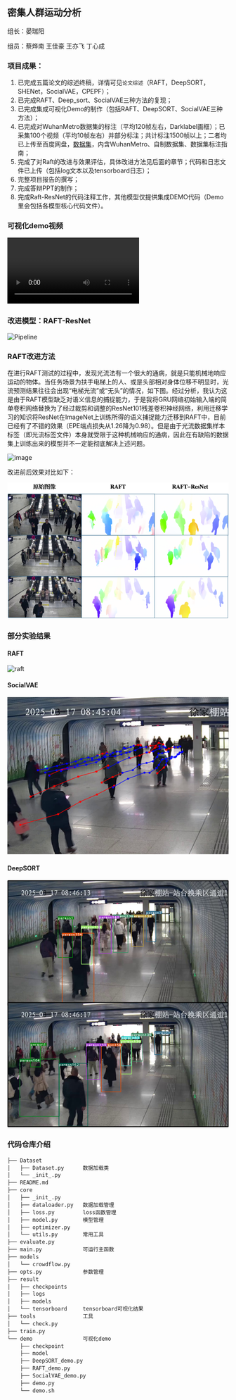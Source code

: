 ## 密集人群运动分析

组长：晏瑞阳

组员：蔡烨南 王佳豪 王亦飞 丁心成

### 项目成果：

1. 已完成五篇论文的综述终稿，详情可见`论文综述`（RAFT，DeepSORT，SHENet，SocialVAE，CPEPF）；
2. 已完成RAFT、Deep_sort、SocialVAE三种方法的复现；
3. 已完成集成可视化Demo的制作（包括RAFT、DeepSORT、SocialVAE三种方法）；
4. 已完成对WuhanMetro数据集的标注（平均120帧左右，Darklabel画框）；已采集100个视频（平均10帧左右）并部分标注；共计标注1500帧以上；二者均已上传至百度网盘，[数据集](https://pan.baidu.com/s/1qEcurJVToYpBjYmeZTJv0w?pwd=gqny)，内含WuhanMetro、自制数据集、数据集标注指南；
5. 完成了对Raft的改进与效果评估，具体改进方法见后面的章节；代码和日志文件已上传（包括log文本以及tensorboard日志）；
6. 完整项目报告的撰写；
7. 完成答辩PPT的制作；
8. 完成Raft-ResNet的代码注释工作，其他模型仅提供集成DEMO代码（Demo里会包括各模型核心代码文件）。

### 可视化demo视频

<video controls src="pictures/merged_output.mp4" title="Title"></video>

### 改进模型：RAFT-ResNet

![Pipeline](https://github.com/user-attachments/assets/63b6c475-08f2-4ef6-8613-ca6636ff8ee1)

### RAFT改进方法

在进行RAFT测试的过程中，发现光流法有一个很大的通病，就是只能机械地响应运动的物体。当任务场景为扶手电梯上的人、或是头部相对身体位移不明显时，光流预测结果往往会出现“电梯光流”或“无头”的情况，如下图。经过分析，我认为这是由于RAFT模型缺乏对语义信息的捕捉能力，于是我将GRU网络初始输入端的简单卷积网络替换为了经过裁剪和调整的ResNet101残差卷积神经网络，利用迁移学习的知识将ResNet在ImageNet上训练所得的语义捕捉能力迁移到RAFT中，目前已经有了不错的效果（EPE端点损失从1.26降为0.98）。但是由于光流数据集样本标签（即光流标签文件）本身就受限于这种机械响应的通病，因此在有缺陷的数据集上训练出来的模型并不一定能彻底解决上述问题。

![image](https://github.com/user-attachments/assets/c8d6eddc-09af-43a6-8168-2f6894ddaf23)

改进前后效果对比如下：

![raft-resnet_vs_raft](pictures/raft_resnet.png)

### 部分实验结果

#### RAFT
<!-- ![result_0071](https://github.com/user-attachments/assets/01875e59-2f93-4a17-bfb7-b9975943fdb4)
![result_0023](https://github.com/user-attachments/assets/a9b12ca1-985e-4173-85aa-2bed0768d90a) -->
![raft](pictures/raft.png)

#### SocialVAE
<!-- <img width="1241" alt="image" src="https://github.com/user-attachments/assets/b507ac13-7e5e-4ab8-853e-8b791074e351" /> -->
![socialvae](pictures/socialvae_demo.png)

#### DeepSORT

![deepsort](pictures/deepsort_demo.png)

### 代码仓库介绍

```python
├── Dataset
│   ├── Dataset.py      数据加载类
│   └── _init_.py
├── README.md
├── core
│   ├── _init_.py
│   ├── dataloader.py   数据加载管理
│   ├── loss.py         loss函数管理
│   ├── model.py        模型管理
│   ├── optimizer.py
│   └── utils.py        常用工具
├── evaluate.py
├── main.py             可运行主函数
├── models
│   └── crowdflow.py
├── opts.py             参数管理
├── result
│   ├── checkpoints
│   ├── logs
│   ├── models
│   └── tensorboard     tensorboard可视化结果
├── tools               工具
│   └── check.py        
├── train.py
└── demo                可视化demo
    ├── checkpoint
    ├── model
    ├── DeepSORT_demo.py
    ├── RAFT_demo.py
    ├── SocialVAE_demo.py
    ├── demo.py
    └── demo.sh
```

